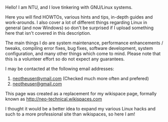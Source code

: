 Hello! I am NTU, and I love tinkering with GNU/Linux systems.

Here you will find HOWTOs, various hints and tips, in-depth guides and work-arounds. I also cover a lot of different things regarding Linux in general (and now Windows) so don't be surprised if I upload something here that isn't covered in this description.

The main things I do are system maintenance, performance enhancements / tweaks, compiling error fixes, bug fixes, software development, system configuration, and many other things which come to mind. Please note that this is a volunteer effort so do not expect any guarantees.

I may be contacted at the following email addresses:

  1. neotheuser@ymail.com (Checked much more often and prefered)
  1. neotheuser@gmail.com

This page was created as a replacement for my wikispace page, formally known as http://neo-technical.wikispaces.com

I thought it would be a better idea to expand my various Linux hacks and such to a more professional site than wikispaces, so here I am!